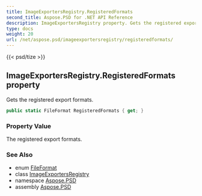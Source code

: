```yaml
---
title: ImageExportersRegistry.RegisteredFormats
second_title: Aspose.PSD for .NET API Reference
description: ImageExportersRegistry property. Gets the registered export formats
type: docs
weight: 20
url: /net/aspose.psd/imageexportersregistry/registeredformats/
---
```

{{< psd/tize >}}
## ImageExportersRegistry.RegisteredFormats property

Gets the registered export formats.

```csharp
public static FileFormat RegisteredFormats { get; }
```

### Property Value

The registered export formats.

### See Also

* enum [FileFormat](../../fileformat/)
* class [ImageExportersRegistry](../)
* namespace [Aspose.PSD](../../imageexportersregistry/)
* assembly [Aspose.PSD](../../../)



